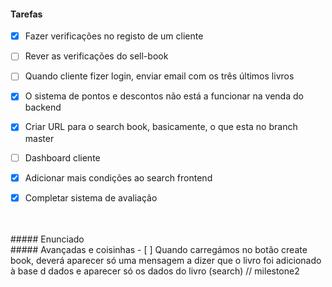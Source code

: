 #### Tarefas
- [x] Fazer verificações no registo de um cliente
- [ ] Rever as verificações do sell-book
- [ ] Quando cliente fizer login, enviar email com os três últimos livros
- [x] O sistema de pontos e descontos não está a funcionar na venda do backend
- [x] Criar URL para o search book, basicamente, o que esta no branch master
- [ ] Dashboard cliente
- [x] Adicionar mais condições ao search frontend
- [x] Completar sistema de avaliação



<br>

<br>
##### Enunciado


<br>
##### Avançadas e coisinhas
- [ ] Quando carregámos no botão create book, deverá 
aparecer só uma mensagem a dizer que o livro foi 
adicionado à base d dados e aparecer só os dados do livro (search) // milestone2



